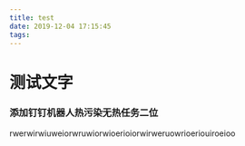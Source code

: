 ```yaml
---
title: test
date: 2019-12-04 17:15:45
tags:
---
```

# 测试文字

### 添加钉钉机器人热污染无热任务二位
rwerwirwiuweiorwruwiorwioerioiorwirweruowrioeriouiroeioo
